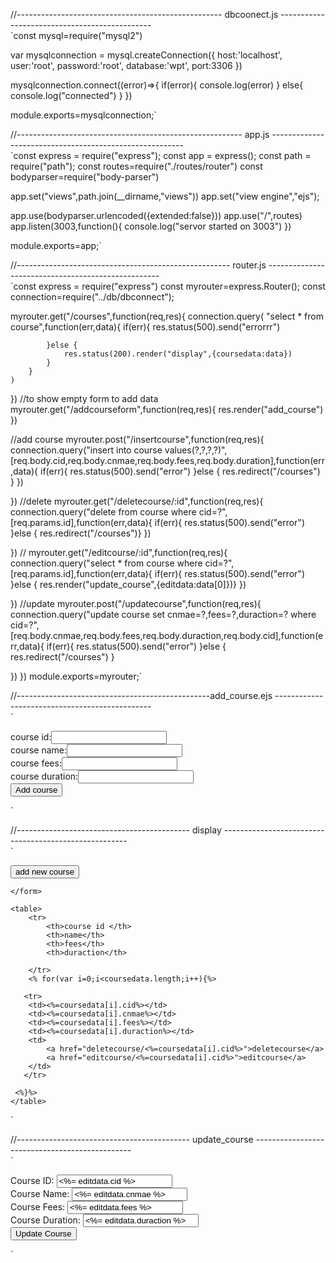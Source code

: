 //--------------------------------------------------- dbcoonect.js ----------------------------------------------<br>
`const mysql=require("mysql2")

var mysqlconnection = mysql.createConnection({
    host:'localhost',
    user:'root',
    password:'root',
    database:'wpt',
    port:3306
})

mysqlconnection.connect((error)=>{
    if(error){
        console.log(error)
    }
    else{
        console.log("connected")
    }
})

module.exports=mysqlconnection;`

//-------------------------------------------------------- app.js --------------------------------------------------------<br>
`const express = require("express");
const app = express();
const path = require("path");
const routes=require("./routes/router")
const bodyparser=require("body-parser")

app.set("views",path.join(__dirname,"views"))
app.set("view engine","ejs");

app.use(bodyparser.urlencoded({extended:false}))
app.use("/",routes)
app.listen(3003,function(){
console.log("servor started on 3003")
})

module.exports=app;`

//----------------------------------------------------- router.js ---------------------------------------------------<br>
`const express = require("express")
const myrouter=express.Router();
const connection=require("../db/dbconnect");

myrouter.get("/courses",function(req,res){
    connection.query(
        "select * from course",function(err,data){
            if(err){
                res.status(500).send("errorrr")

            }else {
                res.status(200).render("display",{coursedata:data})
            }
        }
    )
})
//to show empty form to add data
myrouter.get("/addcourseform",function(req,res){
    res.render("add_course")
})

//add course
myrouter.post("/insertcourse",function(req,res){
    connection.query("insert into course values(?,?,?,?)",[req.body.cid,req.body.cnmae,req.body.fees,req.body.duration],function(err,data){
        if(err){
            res.status(500).send("error")
        }else {
            res.redirect("/courses")
        }
    })

})
//delete 
myrouter.get("/deletecourse/:id",function(req,res){
    connection.query("delete from course where cid=?",[req.params.id],function(err,data){
        if(err){
            res.status(500).send("error")
        }else {
            res.redirect("/courses")}
        })

})
//
myrouter.get("/editcourse/:id",function(req,res){
    connection.query("select * from course where cid=?",[req.params.id],function(err,data){
        if(err){
            res.status(500).send("error")
        }else {
            res.render("update_course",{editdata:data[0]})}
        })
        
})
//update 
myrouter.post("/updatecourse",function(req,res){
    connection.query("update course set cnmae=?,fees=?,duraction=? where cid=?",[req.body.cnmae,req.body.fees,req.body.duraction,req.body.cid],function(err,data){
        if(err){
            res.status(500).send("error")
        }else {
            res.redirect("/courses")
        }
        
})
})
module.exports=myrouter;`

//------------------------------------------------add_course.ejs -----------------------------------------------<br>
`<!DOCTYPE html>
<html lang="en">
<head>
    <meta charset="UTF-8">
    <meta name="viewport" content="width=device-width, initial-scale=1.0">
    <title>Document</title>
</head>
<body>
    <form action="/insertcourse" method="post">
        course id:<input type="text" name="cid" id="cid"><br>
        course name:<input type="text" name="cnmae" id="cnmae"><br>
        course fees:<input type="text" name="fees" id="fees"><br>
        course duration:<input type="text" name="duration" id="duration"><br>
        <button type="submit" >Add course </button>
    </form>
</body>
</html>`

//------------------------------------------- display ------------------------------------------------------<br>
`<!DOCTYPE html>
<html lang="en">
<head>
    <meta charset="UTF-8">
    <meta name="viewport" content="width=device-width, initial-scale=1.0">
    <title>Document</title>
</head>
<body>
    <form action="/addcourseform">
        <button type="submit" >add new course</button>

    </form>

    <table>
        <tr>
            <th>course id </th>
            <th>name</th>
            <th>fees</th>
            <th>duraction</th>

        </tr>
        <% for(var i=0;i<coursedata.length;i++){%>

       <tr>
        <td><%=coursedata[i].cid%></td>
        <td><%=coursedata[i].cnmae%></td>
        <td><%=coursedata[i].fees%></td>
        <td><%=coursedata[i].duraction%></td>
        <td>
            <a href="deletecourse/<%=coursedata[i].cid%>">deletecourse</a>
            <a href="editcourse/<%=coursedata[i].cid%>">editcourse</a>
        </td>
       </tr>

     <%}%>
    </table>
</body>
</html>`

//------------------------------------------- update_course -----------------------------------------------<br>
`<!DOCTYPE html>
<html lang="en">
<head>
    <meta charset="UTF-8">
    <meta name="viewport" content="width=device-width, initial-scale=1.0">
    <title>Document</title>
</head>
<body>
    <form action="/updatecourse" method="post">
        Course ID: <input type="text" name="cid" id="cid" value="<%= editdata.cid %>" readonly><br>
        Course Name: <input type="text" name="cnmae" id="cnmae" value="<%= editdata.cnmae %>"><br>
        Course Fees: <input type="text" name="fees" id="fees" value="<%= editdata.fees %>"><br>
        Course Duration: <input type="text" name="duraction" id="duraction" value="<%= editdata.duraction %>"><br>
        <button type="submit">Update Course</button>
    </form>
    
</body>
</html>`
